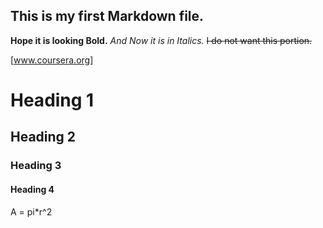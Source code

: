 ## This is my first Markdown file.
**Hope it is looking Bold.**
*And Now it is in Italics.* 
~~I do not want this portion.~~  

[www.coursera.org]
# Heading 1
## Heading 2
### Heading 3
#### Heading 4

 A = pi*r^2 
